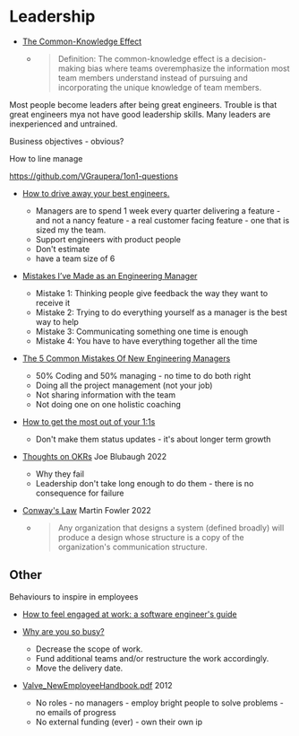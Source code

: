 Leadership
==========

* [The Common-Knowledge Effect](https://www.nngroup.com/articles/common-knowledge-effect/)
    * > Definition: The common-knowledge effect is a decision-making bias where teams overemphasize the information most team members understand instead of pursuing and incorporating the unique knowledge of team members.

Most people become leaders after being great engineers. Trouble is that great engineers mya not have good leadership skills.
Many leaders are inexperienced and untrained.

Business objectives - obvious?

How to line manage

https://github.com/VGraupera/1on1-questions

* [How to drive away your best engineers.](https://blog.hulacorn.com/2021/09/08/how-to-drive-away-your-best-engineers/)
    * Managers are to spend 1 week every quarter delivering a feature - and not a nancy feature - a real customer facing feature - one that is sized my the team.
    * Support engineers with product people
    * Don't estimate
    * have a team size of 6

* [Mistakes I’ve Made as an Engineering Manager ](https://css-tricks.com/mistakes-ive-made-as-an-engineering-manager/)
    * Mistake 1: Thinking people give feedback the way they want to receive it
    * Mistake 2: Trying to do everything yourself as a manager is the best way to help
    * Mistake 3: Communicating something one time is enough
    * Mistake 4: You have to have everything together all the time
* [The 5 Common Mistakes Of New Engineering Managers](https://ochronus.online/the-5-common-mistakes-of-new-engineering-managers/)
    * 50% Coding and 50% managing - no time to do both right
    * Doing all the project management (not your job)
    * Not sharing information with the team
    * Not doing one on one holistic coaching
* [How to get the most out of your 1:1s](https://erik.wiffin.com/posts/how-to-get-the-most-out-of-your-11s/)
    * Don't make them status updates - it's about longer term growth

* [Thoughts on OKRs](https://joeblu.com/blog/2022_05_okrs/) Joe Blubaugh 2022
    * Why they fail
    * Leadership don't take long enough to do them - there is no consequence for failure

* [Conway's Law](https://martinfowler.com/bliki/ConwaysLaw.html) Martin Fowler 2022
    * > Any organization that designs a system (defined broadly) will produce a design whose structure is a copy of the organization's communication structure. 

Other
-----

Behaviours to inspire in employees
* [How to feel engaged at work: a software engineer's guide](https://jasont.co/ennui/)

* [Why are you so busy?](https://tomlingham.com/articles/why-are-you-so-busy/)
    * Decrease the scope of work.
    * Fund additional teams and/or restructure the work accordingly.
    * Move the delivery date.
* [Valve_NewEmployeeHandbook.pdf](https://cdn.cloudflare.steamstatic.com/apps/valve/Valve_NewEmployeeHandbook.pdf) 2012
    * No roles - no managers - employ bright people to solve problems - no emails of progress
    * No external funding (ever) - own their own ip
